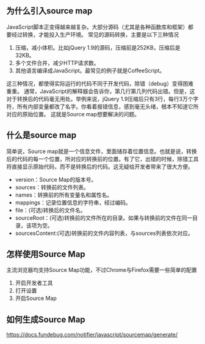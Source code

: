 ## 为什么引入source map
JavaScript脚本正变得越来越复杂。大部分源码（尤其是各种函数库和框架）都要经过转换，才能投入生产环境。
常见的源码转换，主要是以下三种情况
1. 压缩，减小体积。比如jQuery 1.9的源码，压缩前是252KB，压缩后是32KB。
2. 多个文件合并，减少HTTP请求数。
3. 其他语言编译成JavaScript。最常见的例子就是CoffeeScript。

这三种情况，都使得实际运行的代码不同于开发代码，除错（debug）变得困难重重。
通常，JavaScript的解释器会告诉你，第几行第几列代码出错。但是，这对于转换后的代码毫无用处。举例来说，jQuery 1.9压缩后只有3行，每行3万个字符，所有内部变量都改了名字。你看着报错信息，感到毫无头绪，根本不知道它所对应的原始位置。
这就是Source map想要解决的问题。

## 什么是source map
简单说，Source map就是一个信息文件，里面储存着位置信息。也就是说，转换后的代码的每一个位置，所对应的转换前的位置。有了它，出错的时候，除错工具将直接显示原始代码，而不是转换后的代码。这无疑给开发者带来了很大方便。
+ version：Source Map的版本号。
+ sources：转换前的文件列表。
+ names：转换前的所有变量名和属性名。
+ mappings：记录位置信息的字符串，经过编码。
+ file：(可选)转换后的文件名。
+ sourceRoot：(可选)转换前的文件所在的目录。如果与转换前的文件在同一目录，该项为空。
+ sourcesContent:(可选)转换前的文件内容列表，与sources列表依次对应。

## 怎样使用Source Map
主流浏览器均支持Source Map功能，不过Chrome与Firefox需要一些简单的配置
1. 开启开发者工具
2. 打开设置
3. 开启Source Map

## 如何生成Source Map
https://docs.fundebug.com/notifier/javascript/sourcemap/generate/